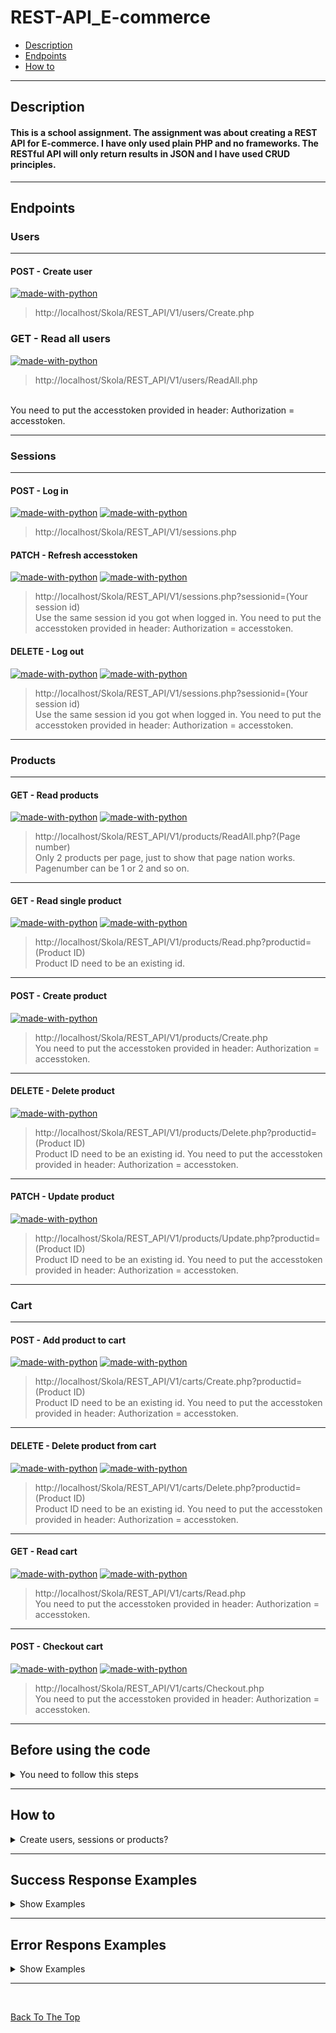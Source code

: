 # REST-API_E-commerce 

- [Description](#description)
- [Endpoints](#endpoints)
- [How to](#how-to)

---

## Description

#### This is a school assignment. The assignment was about creating a REST API for E-commerce. I have only used plain PHP and no frameworks. The RESTful API will only return results in JSON and I have used CRUD principles.

---

## Endpoints

### Users 

---

#### POST - Create user
[![made-with-python](https://img.shields.io/badge/User-red)](https://shields.io/)
>http://localhost/Skola/REST_API/V1/users/Create.php

### GET - Read all users 
[![made-with-python](https://img.shields.io/badge/Admin-darkred)](https://shields.io/)
>http://localhost/Skola/REST_API/V1/users/ReadAll.php 
<br>
You need to put the accesstoken provided in header: Authorization = accesstoken.

---

### Sessions

---

#### POST - Log in
[![made-with-python](https://img.shields.io/badge/Admin-darkred)](https://shields.io/) [![made-with-python](https://img.shields.io/badge/User-red)](https://shields.io/)

>http://localhost/Skola/REST_API/V1/sessions.php

#### PATCH - Refresh accesstoken
[![made-with-python](https://img.shields.io/badge/Admin-darkred)](https://shields.io/) [![made-with-python](https://img.shields.io/badge/User-red)](https://shields.io/)

>http://localhost/Skola/REST_API/V1/sessions.php?sessionid=(Your session id)</br>
Use the same session id you got when logged in.
You need to put the accesstoken provided in header: Authorization = accesstoken.

#### DELETE - Log out
[![made-with-python](https://img.shields.io/badge/Admin-darkred)](https://shields.io/) [![made-with-python](https://img.shields.io/badge/User-red)](https://shields.io/) 

>http://localhost/Skola/REST_API/V1/sessions.php?sessionid=(Your session id)</br>
Use the same session id you got when logged in. 
You need to put the accesstoken provided in header: Authorization = accesstoken.
---

### Products
---

#### GET - Read products
[![made-with-python](https://img.shields.io/badge/Admin-darkred)](https://shields.io/) [![made-with-python](https://img.shields.io/badge/User-red)](https://shields.io/) 

>http://localhost/Skola/REST_API/V1/products/ReadAll.php?(Page number)</br>
Only 2 products per page, just to show that page nation works. </br> Pagenumber can be 1 or 2 and so on.
---

#### GET - Read single product
[![made-with-python](https://img.shields.io/badge/Admin-darkred)](https://shields.io/) [![made-with-python](https://img.shields.io/badge/User-red)](https://shields.io/) 

>http://localhost/Skola/REST_API/V1/products/Read.php?productid=(Product ID)</br>
Product ID need to be an existing id.
---

#### POST - Create product
[![made-with-python](https://img.shields.io/badge/Admin-darkred)](https://shields.io/) 

>http://localhost/Skola/REST_API/V1/products/Create.php <br>
You need to put the accesstoken provided in header: Authorization = accesstoken.
---

#### DELETE - Delete product
[![made-with-python](https://img.shields.io/badge/Admin-darkred)](https://shields.io/) 

>http://localhost/Skola/REST_API/V1/products/Delete.php?productid=(Product ID)</br>
Product ID need to be an existing id. 
You need to put the accesstoken provided in header: Authorization = accesstoken.
---

#### PATCH - Update product
[![made-with-python](https://img.shields.io/badge/Admin-darkred)](https://shields.io/) 

>http://localhost/Skola/REST_API/V1/products/Update.php?productid=(Product ID)</br>
Product ID need to be an existing id.
You need to put the accesstoken provided in header: Authorization = accesstoken.
---

### Cart

---

#### POST - Add product to cart
[![made-with-python](https://img.shields.io/badge/Admin-darkred)](https://shields.io/) [![made-with-python](https://img.shields.io/badge/User-red)](https://shields.io/)

>http://localhost/Skola/REST_API/V1/carts/Create.php?productid=(Product ID)</br>
Product ID need to be an existing id.
You need to put the accesstoken provided in header: Authorization = accesstoken.
---

#### DELETE - Delete product from cart
[![made-with-python](https://img.shields.io/badge/Admin-darkred)](https://shields.io/) [![made-with-python](https://img.shields.io/badge/User-red)](https://shields.io/) 

>http://localhost/Skola/REST_API/V1/carts/Delete.php?productid=(Product ID)</br>
Product ID need to be an existing id.
You need to put the accesstoken provided in header: Authorization = accesstoken.
---

#### GET - Read cart 
[![made-with-python](https://img.shields.io/badge/Admin-darkred)](https://shields.io/) [![made-with-python](https://img.shields.io/badge/User-red)](https://shields.io/) 

>http://localhost/Skola/REST_API/V1/carts/Read.php <br> 
You need to put the accesstoken provided in header: Authorization = accesstoken.
---

#### POST - Checkout cart
[![made-with-python](https://img.shields.io/badge/Admin-darkred)](https://shields.io/) [![made-with-python](https://img.shields.io/badge/User-red)](https://shields.io/) 

>http://localhost/Skola/REST_API/V1/carts/Checkout.php <br>
You need to put the accesstoken provided in header: Authorization = accesstoken.
---

## Before using the code 

<details>
<summary>You need to follow this steps</summary>

> You need these programs for the API to work:
- Xampp or Mamp - Local database connection.
- Visual Studio Code or other code editor - To open or edit the code.
- Postman - To send requests.

> Download and use the API:
- Step 1 - Clone this repository.
- Step 2 - Start Xampp or Mamp and open phpMyAdmin.
- Step 3 - Use the SQL script included in the project to create database with the name rest_api.
- Step 4 - Open Postman and start making requests!.

</details>

---

## How to 

<details>
<summary>Create users, sessions or products?</summary>

### Create Users: 
You need to have Content-Type: application/json in header
```html
{
    "fullname":"Your Name",
    "email":"email@gmail.com",
    "username":"Username",
    "password":"Password"
}
```

---

### Create Sessions: 
You need to have Content-Type: application/json in header
```html
{
    "username":"Username",
    "password":"Password"
}
```

---

### Create Products: 
You need to have Content-Type: application/json in header
```html
{
    "product_title":"Product Title",
    "description":"Product Description",
    "price":"Product Price",
    "stock":"Y",
    "img_url":"img-url"
}
```

---

</details>

---

## Success Response Examples



<details>
<summary>Show Examples</summary>

### User created: 
``` html 
{
    "statusCode": 201,
    "success": true,
    "message": [
        "User created, welcome Your Name"
    ],
    "data": {
        "user_id": "1",
        "fullname": "Your Name",
        "email": "email@gmail.com",
        "username": "Username"
    }
}
```

---

### Session created: 
``` html 
{
    "statusCode": 201,
    "success": true,
    "message": [
        "Logged in"
    ],
    "data": {
        "session_id": 1,
        "access_token": "MzM2MzQ5MDk2MDYwNmFmYTBkMDBjMTY2NDRjNmRiNWM0MTQxOThkZDg1NjJkNWY4MTYxODE2OTEwNA==",
        "access_token_expires_in": 3600,
        "refresh_token": "MmU2ZTk1YmRiNDYyZjc2YWUyNzc0OWM3MTcwYjBkMzQ5MDkzNTM5YTIwNGZmMmIyMTYxODE2OTEwNA==",
        "refresh_token_expires_in": 1209600
    }
}
```

---

### Product created: 
``` html 

    "statusCode": 201,
    "success": true,
    "message": [
        "Product Created"
    ],
    "data": {
        "rows_returned": 1,
        "product": [
            {
                "id": 1,
                "product_title":"Product Title",
                "description":"Product Description",
                "price":"Product Price",
                "stock":"Y",
                "img_url":"img-url"
            }
        ]
    }
}
```

</details>

---

## Error Respons Examples



<details>
<summary>Show Examples</summary>

### Creating User Error:
``` html
{
    "statusCode": 409,
    "success": false,
    "message": [
        "Username or Email already exists"
    ],
    "data": null
}
```

--- 

### Creating Sessions Error:
``` html
{
    "statusCode": 400,
    "success": false,
    "message": [
        "Username cannot be blank",
        "Password cannot be blank"
    ],
    "data": null
}
``` 

---

### Creating Product Error:
``` html
{
    "statusCode": 400,
    "success": false,
    "message": [
        "Product Price Error"
    ],
    "data": null
}
``` 
</details>

---

<br>

[Back To The Top](#REST-API_E-commerce)